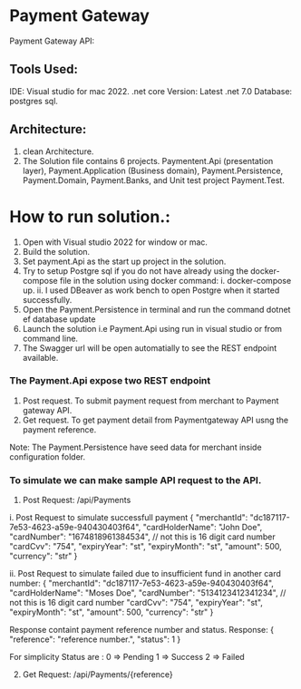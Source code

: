 # Payment Gateway

Payment Gateway API:

## Tools Used:
IDE: Visual studio for mac 2022.
.net core Version: Latest .net 7.0
Database: postgres sql.

## Architecture: 
1. clean Architecture.
2. The Solution file contains 6 projects. Paymentent.Api (presentation layer), Payment.Application (Business domain), Payment.Persistence, Payment.Domain, Payment.Banks, and Unit test project
    Payment.Test.
    
# How to run solution.:

1. Open with Visual studio 2022 for window or mac.
2. Build the solution.
3. Set payment.Api as the start up project in the solution.
4. Try to setup Postgre sql if you do not have already using the docker-compose file in the solution using docker command:
   i. docker-compose up.
   ii. I used DBeaver as work bench to open Postgre when it started successfully. 
5. Open the Payment.Persistence in terminal and run the command dotnet ef database update
6. Launch the solution i.e Payment.Api using run in visual studio or from command line.
7. The Swagger url will be open automatially to see the REST endpoint available.

### The Payment.Api expose two REST endpoint

1. Post request. To submit payment request from merchant to Payment gateway API.
2. Get request. To get payment detail from Paymentgateway API usng the payment reference.

Note: The Payment.Persistence have seed data for merchant inside configuration folder.

### To simulate we can make sample API request to the API.

1. Post Request: /api/Payments

i. Post Request to simulate successfull payment
  {
    "merchantId": "dc187117-7e53-4623-a59e-940430403f64",
    "cardHolderName": "John Doe",
    "cardNumber": "1674818961384534", // not this is 16 digit card number
    "cardCvv": "754",
    "expiryYear": "st",
    "expiryMonth": "st",
    "amount": 500,
    "currency": "str"
  }

ii. Post Request to simulate failed due to insufficient fund in another card number:
{
  "merchantId": "dc187117-7e53-4623-a59e-940430403f64",
  "cardHolderName": "Moses Doe",
  "cardNumber": "5134123412341234", // not this is 16 digit card number
  "cardCvv": "754",
  "expiryYear": "st",
  "expiryMonth": "st",
  "amount": 500,
  "currency": "str"
}

Response containt payment reference number and status.
Response:
{
    "reference": "reference number.",
    "status": 1 
}

For simplicity Status are :
0 => Pending
1 => Success
2 => Failed

2. Get Request: /api/Payments/{reference}
